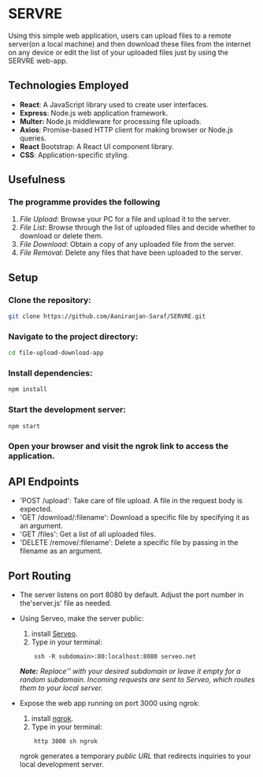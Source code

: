 # SERVRE

Using this simple web application, users can upload files to a remote server(on a local machine) and then download these files from the internet on any device or edit the list of your uploaded files just by using the SERVRE web-app.

## Technologies Employed

- **React**: A JavaScript library used to create user interfaces.
- **Express**: Node.js web application framework.
- **Multer:** Node.js middleware for processing file uploads.
- **Axios**: Promise-based HTTP client for making browser or Node.js queries.
- **React** Bootstrap: A React UI component library.
- **CSS**: Application-specific styling.

## Usefulness

### The programme provides the following 
1. *File Upload*: Browse your PC for a file and upload it to the server.
2. *File List*: Browse through the list of uploaded files and decide whether to download or delete them.
3. *File Download*: Obtain a copy of any uploaded file from the server.
4. *File Removal*: Delete any files that have been uploaded to the server.

## Setup

### Clone the repository: 
```sh
git clone https://github.com/Aaniranjan-Saraf/SERVRE.git
```
### Navigate to the project directory:
```sh
cd file-upload-download-app
```
### Install dependencies:
```sh
npm install
```
### Start the development server:
```sh
npm start
```
### Open your browser and visit the ngrok link to access the application. 


## API Endpoints

- 'POST /upload': Take care of file upload. A file in the request body is expected.
- 'GET /download/:filename': Download a specific file by specifying it as an argument.
- 'GET /files': Get a list of all uploaded files.
- 'DELETE /remove/:filename': Delete a specific file by passing in the filename as an argument.


## Port Routing 
- The server listens on port 8080 by default. Adjust the port number in the'server.js' file as needed.
- Using Serveo, make the server public:
  1. install [Serveo](https://serveo.net/).
  2. Type in your terminal:

    ```
        ssh -R subdomain>:80:localhost:8080 serveo.net
    ```
    
    ***Note:*** *Replace'<subdomain>' with your desired subdomain or leave it empty for a random subdomain. Incoming requests are sent to Serveo, which routes them to your local server.*
- Expose the web app running on port 3000 using ngrok:
  1. install [ngrok](https://ngrok.com/).
  2. Type in your terminal:
    ```
        http 3000 sh ngrok
    ```
    ngrok generates a temporary *public URL* that redirects inquiries to your local development server.

